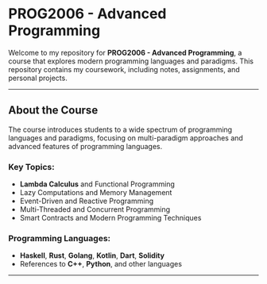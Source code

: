 # PROG2006 - Advanced Programming

Welcome to my repository for **PROG2006 - Advanced Programming**, a course that explores modern programming languages and paradigms. This repository contains my coursework, including notes, assignments, and personal projects.

---

## About the Course

The course introduces students to a wide spectrum of programming languages and paradigms, focusing on multi-paradigm approaches and advanced features of programming languages.

### Key Topics:

- **Lambda Calculus** and Functional Programming
- Lazy Computations and Memory Management
- Event-Driven and Reactive Programming
- Multi-Threaded and Concurrent Programming
- Smart Contracts and Modern Programming Techniques

### Programming Languages:

- **Haskell**, **Rust**, **Golang**, **Kotlin**, **Dart**, **Solidity**
- References to **C++**, **Python**, and other languages

---
